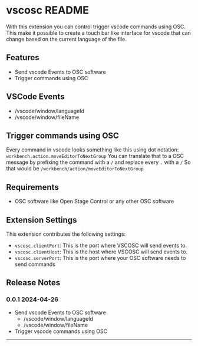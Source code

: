 # vscosc README

With this extension you can control trigger vscode commands using OSC. This make it possible to create a touch bar like interface for vscode that can change based on the current language of the file.

## Features

- Send vscode Events to OSC software
- Trigger commands using OSC

## VSCode Events

- /vscode/window/languageId
- /vscode/window/fileName

## Trigger commands using OSC

Every command in vscode looks something like this using dot notation: `workbench.action.moveEditorToNextGroup`
You can translate that to a OSC message by prefixing the command with a `/` and replace every `.` with a `/`
So that would be `/workbench/action/moveEditorToNextGroup`

## Requirements

- OSC software like Open Stage Control or any other OSC software

## Extension Settings

This extension contributes the following settings:

- `vscosc.clientPort`: This is the port where VSCOSC will send events to.
- `vscosc.clientHost`: This is the host where VSCOSC will send events to.
- `vscosc.serverPort`: This is the port where your OSC software needs to send commands

## Release Notes

### 0.0.1 2024-04-26

- Send vscode Events to OSC software
  - /vscode/window/languageId
  - /vscode/window/fileName
- Trigger vscode commands using OSC

---
